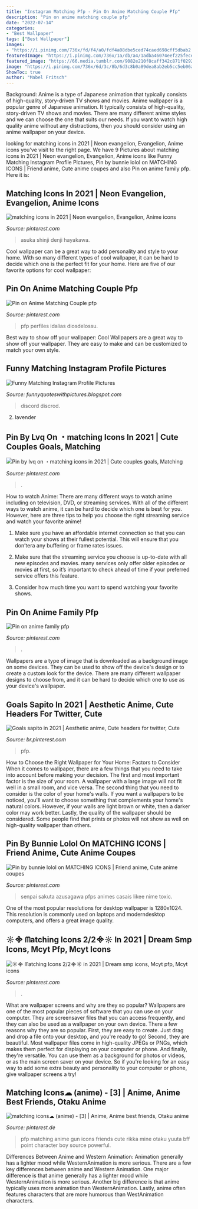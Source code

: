 ```yaml
---
title: "Instagram Matching Pfp - Pin On Anime Matching Couple Pfp"
description: "Pin on anime matching couple pfp"
date: "2022-07-14"
categories:
- "Best Wallpaper"
tags: ["Best Wallpaper"]
images:
- "https://i.pinimg.com/736x/fd/f4/a0/fdf4a08dbe5ced74caed698cff5dbab2.jpg"
featuredImage: "https://i.pinimg.com/736x/1a/db/a4/1adba46074eef225fece2dec4c756d8b.jpg"
featured_image: "https://66.media.tumblr.com/9082e210f8caff342c871f029229fe54/tumblr_pyzd8fePTc1yniyp0o1_400.png"
image: "https://i.pinimg.com/736x/6d/3c/8b/6d3c8b0a89dea8ab2eb5cc5eb06a813a.jpg"
ShowToc: true
author: "Mabel Fritsch"
---
```



Background: Anime is a type of Japanese animation that typically consists of high-quality, story-driven TV shows and movies.
Anime wallpaper is a popular genre of Japanese animation. It typically consists of high-quality, story-driven TV shows and movies. There are many different anime styles and we can choose the one that suits our needs. If you want to watch high quality anime without any distractions, then you should consider using an anime wallpaper on your device.

	

		
looking for matching icons in 2021 | Neon evangelion, Evangelion, Anime icons you've visit to the right page. We have 9 Pictures about matching icons in 2021 | Neon evangelion, Evangelion, Anime icons like Funny Matching Instagram Profile Pictures, Pin by bunnie lolol on MATCHING ICONS | Friend anime, Cute anime coupes and also Pin on anime family pfp. Here it is:
		
    
## Matching Icons In 2021 | Neon Evangelion, Evangelion, Anime Icons

<img loading=lazy src="https://i.pinimg.com/736x/b9/23/e4/b923e4f6a9f3c814b5fa712c17b851fa.jpg" onerror="this.onerror=null;this.src='https://tse4.mm.bing.net/th?id=OIP.7sR5PCWcggWLIGTMwKB8KQHaHa&amp;pid=15.1';" alt="matching icons in 2021 | Neon evangelion, Evangelion, Anime icons">

_Source: pinterest.com_

>asuka shinji denji hayakawa. 

	

Cool wallpaper can be a great way to add personality and style to your home. With so many different types of cool wallpaper, it can be hard to decide which one is the perfect fit for your home. Here are five of our favorite options for cool wallpaper: 

    
## Pin On Anime Matching Couple Pfp

<img loading=lazy src="https://i.pinimg.com/736x/ff/11/70/ff11701c25d294a44d5fa9a283cb32da.jpg" onerror="this.onerror=null;this.src='https://tse2.mm.bing.net/th?id=OIP.rqcPenfh1-kyTi9Rvdyd6gHaHV&amp;pid=15.1';" alt="Pin on Anime Matching Couple pfp">

_Source: pinterest.com_

>pfp perfiles idalias diosdelossu. 

	

Best way to show off your wallpaper:
Cool Wallpapers are a great way to show off your wallpaper. They are easy to make and can be customized to match your own style.

    
## Funny Matching Instagram Profile Pictures

<img loading=lazy src="https://66.media.tumblr.com/9082e210f8caff342c871f029229fe54/tumblr_pyzd8fePTc1yniyp0o1_400.png" onerror="this.onerror=null;this.src='https://tse3.mm.bing.net/th?id=OIP.NXlpKqrEsgeJeLpAwYayGAAAAA&amp;pid=15.1';" alt="Funny Matching Instagram Profile Pictures">

_Source: funnyquoteswithpictures.blogspot.com_

>discord discrod. 

	

2. lavender 

    
## Pin By Lvq On ・matching Icons In 2021 | Cute Couples Goals, Matching

<img loading=lazy src="https://i.pinimg.com/736x/1a/db/a4/1adba46074eef225fece2dec4c756d8b.jpg" onerror="this.onerror=null;this.src='https://tse1.mm.bing.net/th?id=OIP.fHpM-CjbQNyhcsevQIYCJQHaHa&amp;pid=15.1';" alt="Pin by lvq on ・matching icons in 2021 | Cute couples goals, Matching">

_Source: pinterest.com_

>. 

	

How to watch Anime: There are many different ways to watch anime including on television, DVD, or streaming services.
With all of the different ways to watch anime, it can be hard to decide which one is best for you. However, here are three tips to help you choose the right streaming service and watch your favorite anime!
1. Make sure you have an affordable internet connection so that you can watch your shows at their fullest potential. This will ensure that you don’tera any buffering or frame rates issues.

2. Make sure that the streaming service you choose is up-to-date with all new episodes and movies. many services only offer older episodes or movies at first, so it’s important to check ahead of time if your preferred service offers this feature.

3. Consider how much time you want to spend watching your favorite shows.

    
## Pin On Anime Family Pfp

<img loading=lazy src="https://i.pinimg.com/736x/fd/f4/a0/fdf4a08dbe5ced74caed698cff5dbab2.jpg" onerror="this.onerror=null;this.src='https://tse1.mm.bing.net/th?id=OIP.lyD1FEvVAqhTI1GeDJxuLwHaHa&amp;pid=15.1';" alt="Pin on anime family pfp">

_Source: pinterest.com_

>. 

	

Wallpapers are a type of image that is downloaded as a background image on some devices. They can be used to show off the device's design or to create a custom look for the device. There are many different wallpaper designs to choose from, and it can be hard to decide which one to use as your device's wallpaper.

    
## Goals Sapito In 2021 | Aesthetic Anime, Cute Headers For Twitter, Cute

<img loading=lazy src="https://i.pinimg.com/736x/1c/37/aa/1c37aace5cd7cdb40b926c52f08d2288.jpg" onerror="this.onerror=null;this.src='https://tse2.mm.bing.net/th?id=OIP.SbXOB0T0-ZgCfv8jBYshkAHaHi&amp;pid=15.1';" alt="Goals sapito in 2021 | Aesthetic anime, Cute headers for twitter, Cute">

_Source: br.pinterest.com_

>pfp. 

	

How to Choose the Right Wallpaper for Your Home: Factors to Consider
When it comes to wallpaper, there are a few things that you need to take into account before making your decision. The first and most important factor is the size of your room. A wallpaper with a large image will not fit well in a small room, and vice versa. 
The second thing that you need to consider is the color of your home's walls. If you want a wallpapers to be noticed, you'll want to choose something that complements your home's natural colors. However, if your walls are light brown or white, then a darker color may work better. 
Lastly, the quality of the wallpaper should be considered. Some people find that prints or photos will not show as well on high-quality wallpaper than others.

    
## Pin By Bunnie Lolol On MATCHING ICONS | Friend Anime, Cute Anime Coupes

<img loading=lazy src="https://i.pinimg.com/736x/fa/c2/e3/fac2e3209d59309dbe43c4f11fa3ce50.jpg" onerror="this.onerror=null;this.src='https://tse3.mm.bing.net/th?id=OIP.hNgM3q-FmDkkeZ0HqBJdvAHaHa&amp;pid=15.1';" alt="Pin by bunnie lolol on MATCHING ICONS | Friend anime, Cute anime coupes">

_Source: pinterest.com_

>senpai sakuta azusagawa pfps animes casais likee nime toxic. 

	

One of the most popular resolutions for desktop wallpaper is 1280x1024. This resolution is commonly used on laptops and moderndesktop computers, and offers a great image quality.

    
## ☼︎᯽ ᗰatching Icons 2/2᯽☼︎ In 2021 | Dream Smp Icons, Mcyt Pfp, Mcyt Icons

<img loading=lazy src="https://i.pinimg.com/736x/6d/3c/8b/6d3c8b0a89dea8ab2eb5cc5eb06a813a.jpg" onerror="this.onerror=null;this.src='https://tse2.mm.bing.net/th?id=OIP.dHvxrUpHHkEFjYCvN5_68QHaHa&amp;pid=15.1';" alt="☼︎᯽ ᗰatching Icons 2/2᯽☼︎ in 2021 | Dream smp icons, Mcyt pfp, Mcyt icons">

_Source: pinterest.com_

>. 

	

What are wallpaper screens and why are they so popular?
Wallpapers are one of the most popular pieces of software that you can use on your computer. They are screensaver files that you can access frequently, and they can also be used as a wallpaper on your own device. There a few reasons why they are so popular. First, they are easy to create. Just drag and drop a file onto your desktop, and you're ready to go! Second, they are beautiful. Most wallpaper files come in high-quality JPEGs or PNGs, which makes them perfect for displaying on your computer or phone. And finally, they're versatile. You can use them as a background for photos or videos, or as the main screen saver on your device. So if you're looking for an easy way to add some extra beauty and personality to your computer or phone, give wallpaper screens a try!

    
## Matching Icons☁ (anime) - [3] | Anime, Anime Best Friends, Otaku Anime

<img loading=lazy src="https://i.pinimg.com/736x/f8/cc/8e/f8cc8e41c402bf63331205061902d2e4.jpg" onerror="this.onerror=null;this.src='https://tse2.mm.bing.net/th?id=OIP.6WA_ysfGFO3debJfoYy39AHaIY&amp;pid=15.1';" alt="matching icons☁ (anime) - [3] | Anime, Anime best friends, Otaku anime">

_Source: pinterest.de_

>pfp matching anime gun icons friends cute rikka mine otaku yuuta bff point character boy source powerful. 

	

Differences Between Anime and Western Animation: Animation generally has a lighter mood while WesternAnimation is more serious.
There are a few key differences between anime and Western Animation. One major difference is that anime generally has a lighter mood while WesternAnimation is more serious. Another big difference is that anime typically uses more animation than WesternAnimation. Lastly, anime often features characters that are more humorous than WestAnimation characters.

